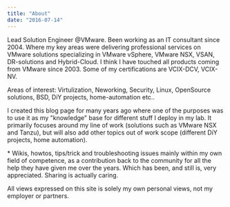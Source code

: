 ```yaml
---
title: "About"
date: "2016-07-14"
---
```


Lead Solution Engineer @VMware. Been working as an IT consultant since 2004. Where my key areas were delivering professional services on VMware solutions specializing in VMware vSphere, VMware NSX, VSAN, DR-solutions and Hybrid-Cloud. I think I have touched all products coming from VMware since 2003. Some of my certifications are VCIX-DCV, VCIX-NV.

Areas of interest: Virtulization, Neworking, Security, Linux, OpenSource solutions, BSD, DiY projects, home-automation etc..

I created this blog page for many years ago where one of the purposes was to use it as my "knowledge" base for different stuff I deploy in my lab. It primarily focuses around my line of work (solutions such as VMware NSX and Tanzu), but will also add other topics out of work scope (different DiY projects, home automation).  

\* Wikis, howtos, tips/trick and troubleshooting issues mainly within my own field of competence, as a contribution back to the community for all the help they have given me over the years. Which has been, and still is, very appreciated. Sharing is actually caring.

All views expressed on this site is solely my own personal views, not my employer or partners.

